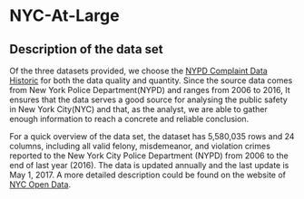 # NYC-At-Large
## Description of the data set
Of the three datasets provided, we choose the [NYPD Complaint Data Historic](https://data.cityofnewyork.us/Public-Safety/NYPD-Complaint-Data-Historic/qgea-i56i) for both the data quality and quantity. Since the source data comes from New York Police Department(NYPD) and ranges from 2006 to 2016, It ensures that the data serves a good source for analysing the public safety in New York City(NYC) and that, as the analyst, we are able to gather enough information to reach a concrete and reliable conclusion.

For a quick overview of the data set, the dataset has 5,580,035 rows and 24 columns, including all valid felony, misdemeanor, and violation crimes reported to the New York City Police Department (NYPD) from 2006 to the end of last year (2016). The data is updated annually and the last update is May 1, 2017. A more detailed description could be found on the website of [NYC Open Data](https://opendata.cityofnewyork.us/).
